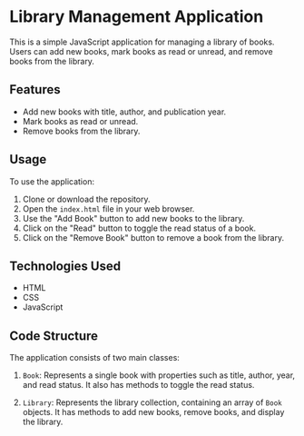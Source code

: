 # Library Management Application

This is a simple JavaScript application for managing a library of books. Users can add new books, mark books as read or unread, and remove books from the library.

## Features

- Add new books with title, author, and publication year.
- Mark books as read or unread.
- Remove books from the library.

## Usage

To use the application:

1. Clone or download the repository.
2. Open the `index.html` file in your web browser.
3. Use the "Add Book" button to add new books to the library.
4. Click on the "Read" button to toggle the read status of a book.
5. Click on the "Remove Book" button to remove a book from the library.

## Technologies Used

- HTML
- CSS
- JavaScript

## Code Structure

The application consists of two main classes:

1. `Book`: Represents a single book with properties such as title, author, year, and read status. It also has methods to toggle the read status.

2. `Library`: Represents the library collection, containing an array of `Book` objects. It has methods to add new books, remove books, and display the library.